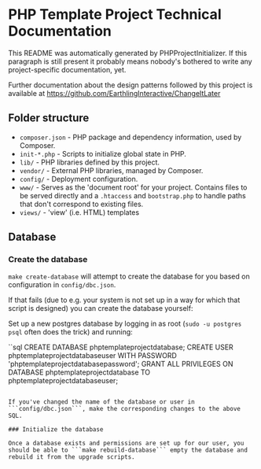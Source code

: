 # PHP Template Project Technical Documentation

This README was automatically generated by PHPProjectInitializer.
If this paragraph is still present it probably means nobody's
bothered to write any project-specific documentation, yet.

Further documentation about the design patterns followed by
this project is available at https://github.com/EarthlingInteractive/ChangeItLater

## Folder structure

- ```composer.json``` - PHP package and dependency information, used by Composer.
- ```init-*.php``` - Scripts to initialize global state in PHP.
- ```lib/``` - PHP libraries defined by this project.
- ```vendor/``` - External PHP libraries, managed by Composer.
- ```config/``` - Deployment configuration.
- ```www/``` - Serves as the 'document root' for your project.
  Contains files to be served directly and a ```.htaccess``` and ```bootstrap.php```
  to handle paths that don't correspond to existing files.
- ```views/``` - 'view' (i.e. HTML) templates

## Database
### Create the database

```make create-database``` will attempt to create the database for you
based on configuration in ```config/dbc.json```.

If that fails (due to e.g. your system is not set up in a way for
which that script is designed) you can create the database yourself:

Set up a new postgres database by logging in as root
(```sudo -u postgres psql``` often does the trick)
and running:

``sql
CREATE DATABASE phptemplateprojectdatabase;
CREATE USER phptemplateprojectdatabaseuser WITH PASSWORD 'phptemplateprojectdatabasepassword';
GRANT ALL PRIVILEGES ON DATABASE phptemplateprojectdatabase TO phptemplateprojectdatabaseuser;
```

If you've changed the name of the database or user in
```config/dbc.json```, make the corresponding changes to the above
SQL.

### Initialize the database

Once a database exists and permissions are set up for our user, you
should be able to ```make rebuild-database``` empty the database and
rebuild it from the upgrade scripts.
